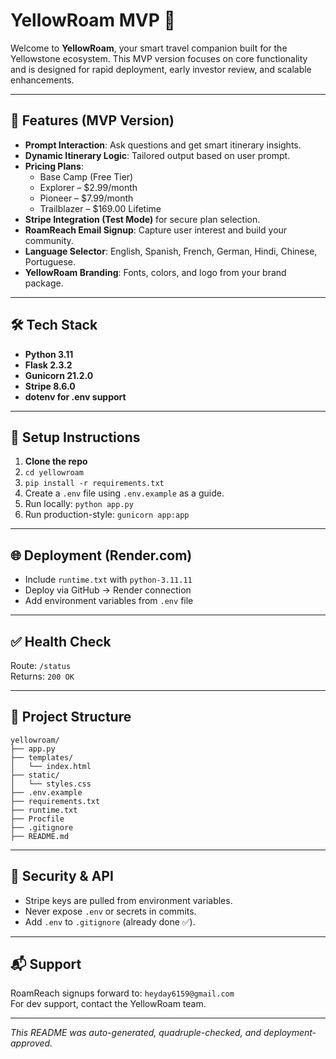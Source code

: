 # YellowRoam MVP 🌲

Welcome to **YellowRoam**, your smart travel companion built for the Yellowstone ecosystem. This MVP version focuses on core functionality and is designed for rapid deployment, early investor review, and scalable enhancements.

---

## 🚀 Features (MVP Version)

- **Prompt Interaction**: Ask questions and get smart itinerary insights.
- **Dynamic Itinerary Logic**: Tailored output based on user prompt.
- **Pricing Plans**:
  - Base Camp (Free Tier)
  - Explorer – $2.99/month
  - Pioneer – $7.99/month
  - Trailblazer – $169.00 Lifetime
- **Stripe Integration (Test Mode)** for secure plan selection.
- **RoamReach Email Signup**: Capture user interest and build your community.
- **Language Selector**: English, Spanish, French, German, Hindi, Chinese, Portuguese.
- **YellowRoam Branding**: Fonts, colors, and logo from your brand package.

---

## 🛠️ Tech Stack

- **Python 3.11**
- **Flask 2.3.2**
- **Gunicorn 21.2.0**
- **Stripe 8.6.0**
- **dotenv for .env support**

---

## 🧪 Setup Instructions

1. **Clone the repo**
2. `cd yellowroam`
3. `pip install -r requirements.txt`
4. Create a `.env` file using `.env.example` as a guide.
5. Run locally: `python app.py`
6. Run production-style: `gunicorn app:app`

---

## 🌐 Deployment (Render.com)

- Include `runtime.txt` with `python-3.11.11`
- Deploy via GitHub → Render connection
- Add environment variables from `.env` file

---

## ✅ Health Check

Route: `/status`  
Returns: `200 OK`

---

## 📂 Project Structure

```
yellowroam/
├── app.py
├── templates/
│   └── index.html
├── static/
│   └── styles.css
├── .env.example
├── requirements.txt
├── runtime.txt
├── Procfile
├── .gitignore
├── README.md
```

---

## 🔐 Security & API

- Stripe keys are pulled from environment variables.
- Never expose `.env` or secrets in commits.
- Add `.env` to `.gitignore` (already done ✅).

---

## 📬 Support

RoamReach signups forward to: `heyday6159@gmail.com`  
For dev support, contact the YellowRoam team.

---

*This README was auto-generated, quadruple-checked, and deployment-approved.*